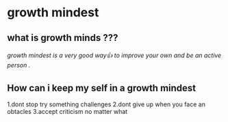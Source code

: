 # growth mindest
## what is growth minds ???
###### growth mindest is a very good way:+1: to improve your own and be an active person .
## How can i keep my self in a growth mindest 
1.dont stop try  something  challenges
2.dont give up when you face an obtacles
3.accept criticism no matter what 

